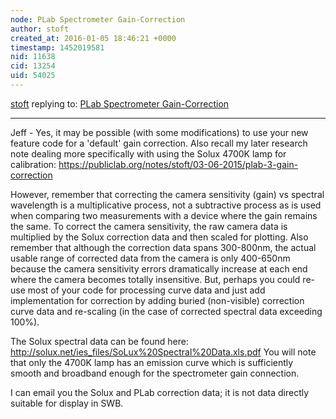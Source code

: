 ```yaml
---
node: PLab Spectrometer Gain-Correction
author: stoft
created_at: 2016-01-05 18:46:21 +0000
timestamp: 1452019581
nid: 11638
cid: 13254
uid: 54025
---
```




[stoft](../profile/stoft) replying to: [PLab Spectrometer Gain-Correction](../notes/stoft/02-25-2015/plab-spectrometer-gain-correction)

----
Jeff - Yes, it may be possible (with some modifications) to use your new feature code for a 'default' gain correction. Also recall my later research note dealing more specifically with using the Solux 4700K lamp for calibration:
https://publiclab.org/notes/stoft/03-06-2015/plab-3-gain-correction

However, remember that correcting the camera sensitivity (gain) vs spectral wavelength is a multiplicative process, not a subtractive process as is used when comparing two measurements with a device where the gain remains the same. To correct the camera sensitivity, the raw camera data is multiplied by the Solux correction data and then scaled for plotting. Also remember that although the correction data spans 300-800nm, the actual usable range of corrected data from the camera is only 400-650nm because the camera sensitivity errors dramatically increase at each end where the camera becomes totally insensitive. But, perhaps you could re-use most of your code for processing curve data and just add implementation for correction by adding buried (non-visible) correction curve data and re-scaling (in the case of corrected spectral data exceeding 100%).

The Solux spectral data can be found here: 
http://solux.net/ies_files/SoLux%20Spectral%20Data.xls.pdf 
You will note that only the 4700K lamp has an emission curve which is sufficiently smooth and broadband enough for the spectrometer gain connection.

I can email you the Solux and PLab correction data; it is not data directly suitable for display in SWB.